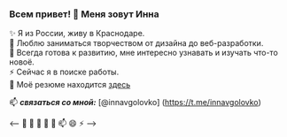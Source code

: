 ### Всем привет! 👋 Меня зовут Инна

✨ Я из России, живу в Краснодаре.  
🔭 Люблю заниматься творчеством от дизайна до веб-разработки.  
🌱 Всегда готова к развитию, мне интересно узнавать и изучать что-то новоё.  
⚡ Сейчас я в поиске работы.  
💬 Моё резюме находится [здесь](https://krasnodar.hh.ru/resume/a140af70ff0d278b210039ed1f7a66716c7273)


📫 ***связаться со мной:*** [@innavgolovko] (https://t.me/innavgolovko)



 <-- 🔭 🌱 👯 🤔 💬 📫 😄 ⚡ -->
